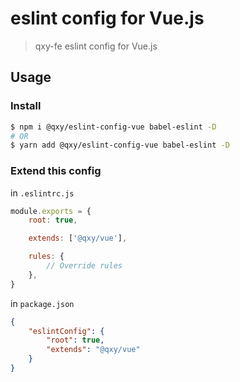 # eslint config for Vue.js

> qxy-fe eslint config for Vue.js

## Usage

### Install

```bash
$ npm i @qxy/eslint-config-vue babel-eslint -D
# OR
$ yarn add @qxy/eslint-config-vue babel-eslint -D
```

### Extend this config

in `.eslintrc.js`

```js
module.exports = {
    root: true,

    extends: ['@qxy/vue'],

    rules: {
        // Override rules
    },
}
```

in `package.json`

```json
{
    "eslintConfig": {
        "root": true,
        "extends": "@qxy/vue"
    }
}
```
